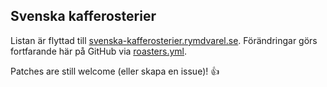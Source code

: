 ## Svenska kafferosterier
Listan är flyttad till [svenska-kafferosterier.rymdvarel.se](https://svenska-kafferosterier.rymdvarel.se). Förändringar görs fortfarande här på GitHub via [roasters.yml](_data/roasters.yml).

Patches are still welcome (eller skapa en issue)! 👍

